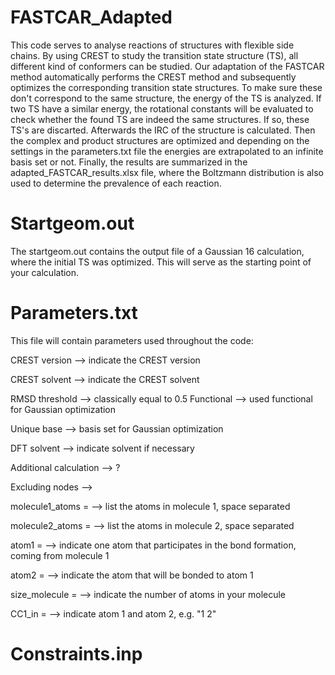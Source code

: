 # FASTCAR_Adapted
This code serves to analyse reactions of structures with flexible side chains. By using CREST to study the transition state structure (TS), all different kind of conformers can be studied. Our adaptation of the FASTCAR method automatically performs the CREST method and subsequently optimizes the corresponding transition state structures. To make sure these don't correspond to the same structure, the energy of the TS is analyzed. If two TS have a similar energy, the rotational constants will be evaluated to check whether the found TS are indeed the same structures. If so, these TS's are discarted. Afterwards the IRC of the structure is calculated. Then the complex and product structures are optimized and depending on the settings in the parameters.txt file the energies are extrapolated to an infinite basis set or not. Finally, the results are summarized in the adapted_FASTCAR_results.xlsx file, where the Boltzmann distribution is also used to determine the prevalence of each reaction. 
# Startgeom.out
The startgeom.out contains the output file of a Gaussian 16 calculation, where the initial TS was optimized. This will serve as the starting point of your calculation.
# Parameters.txt
This file will contain parameters used throughout the code:

CREST version --> indicate the CREST version

CREST solvent --> indicate the CREST solvent

RMSD threshold --> classically equal to 0.5
Functional --> used functional for Gaussian optimization

Unique base --> basis set for Gaussian optimization

DFT solvent --> indicate solvent if necessary

Additional calculation --> ?

Excluding nodes --> 

molecule1_atoms = --> list the atoms in molecule 1, space separated

molecule2_atoms = --> list the atoms in molecule 2, space separated

atom1 = --> indicate one atom that participates in the bond formation, coming from molecule 1

atom2 = --> indicate the atom that will be bonded to atom 1

size_molecule = --> indicate the number of atoms in your molecule

CC1_in = --> indicate atom 1 and atom 2, e.g. "1 2"

# Constraints.inp



